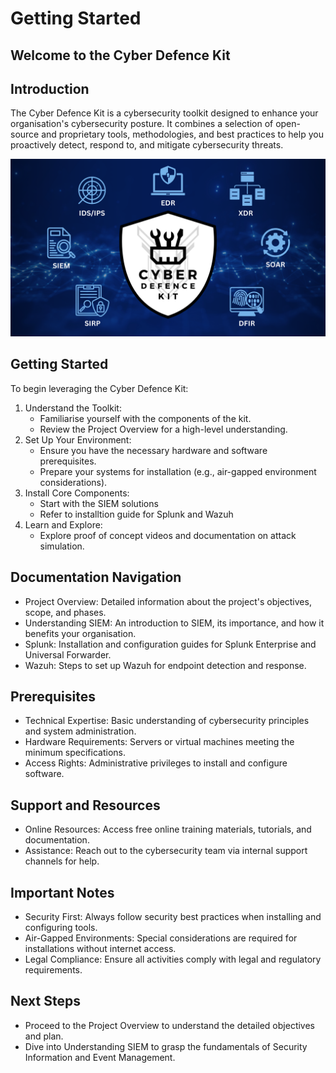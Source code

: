 # Getting Started

## Welcome to the Cyber Defence Kit

## Introduction

The Cyber Defence Kit is a cybersecurity toolkit designed to enhance your organisation's cybersecurity posture. It combines a selection of open-source and proprietary tools, methodologies, and best practices to help you proactively detect, respond to, and mitigate cybersecurity threats.

![CDK intro visual.png](CDK_intro_visual.png)

## Getting Started

To begin leveraging the Cyber Defence Kit:

1. Understand the Toolkit:
    - Familiarise yourself with the components of the kit.
    - Review the Project Overview for a high-level understanding.
2. Set Up Your Environment:
    - Ensure you have the necessary hardware and software prerequisites.
    - Prepare your systems for installation (e.g., air-gapped environment considerations).
3. Install Core Components:
    - Start with the SIEM solutions
    - Refer to installtion guide for Splunk and Wazuh
4. Learn and Explore:
    - Explore proof of concept videos and documentation on attack simulation.

## Documentation Navigation

- Project Overview: Detailed information about the project's objectives, scope, and phases.
- Understanding SIEM: An introduction to SIEM, its importance, and how it benefits your organisation.
- Splunk: Installation and configuration guides for Splunk Enterprise and Universal Forwarder.
- Wazuh: Steps to set up Wazuh for endpoint detection and response.

## Prerequisites

- Technical Expertise: Basic understanding of cybersecurity principles and system administration.
- Hardware Requirements: Servers or virtual machines meeting the minimum specifications.
- Access Rights: Administrative privileges to install and configure software.

## Support and Resources

- Online Resources: Access free online training materials, tutorials, and documentation.
- Assistance: Reach out to the cybersecurity team via internal support channels for help.

## Important Notes

- Security First: Always follow security best practices when installing and configuring tools.
- Air-Gapped Environments: Special considerations are required for installations without internet access.
- Legal Compliance: Ensure all activities comply with legal and regulatory requirements.

## Next Steps

- Proceed to the Project Overview to understand the detailed objectives and plan.
- Dive into Understanding SIEM to grasp the fundamentals of Security Information and Event Management.